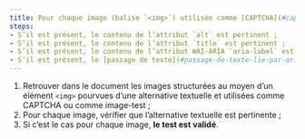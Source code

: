```yaml
---
title: Pour chaque image (balise `<img>`) utilisée comme [CAPTCHA](#captcha) ou comme [image-test](#image-test), ayant une [alternative textuelle](#alternative-textuelle-image), cette alternative est-elle pertinente ?
steps:
- S’il est présent, le contenu de l’attribut `alt` est pertinent ;
- S’il est présent, le contenu de l’attribut `title` est pertinent ;
- S’il est présent, le contenu de l’attribut WAI-ARIA `aria-label` est pertinent ;
- S’il est présent, le [passage de texte](#passage-de-texte-lie-par-aria-labelledby-ou-aria-describedby) associé via l’attribut WAI-ARIA `aria-labelledby` est pertinent.
---
```


1. Retrouver dans le document les images structurées au moyen d’un élément `<img>` pourvues d’une alternative textuelle et utilisées comme CAPTCHA ou comme image-test ;
2. Pour chaque image, vérifier que l’alternative textuelle est pertinente ;
3. Si c’est le cas pour chaque image, **le test est validé**.